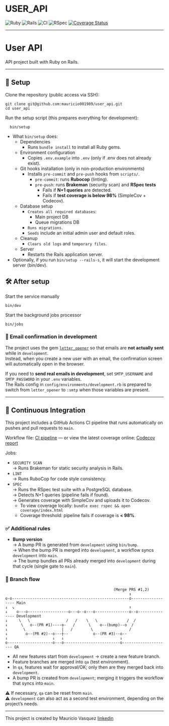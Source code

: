 # USER_API

![Ruby](https://img.shields.io/badge/ruby-3.2.2-red)
![Rails](https://img.shields.io/badge/rails-8.0.2-green)
![CI](https://github.com/mauricio001989/user_api/actions/workflows/ci.yml/badge.svg?branch=main)
![RSpec](https://img.shields.io/badge/tests-passing-brightgreen)
[![Coverage Status](https://codecov.io/gh/mauricio001989/user_api/branch/main/graph/badge.svg)](https://codecov.io/gh/mauricio001989/user_api)

----
# User API

API project built with Ruby on Rails.

---

## 🚀 Setup

Clone the repository (public access via SSH):

```
git clone git@github.com:mauricio001989/user_api.git
cd user_api
```

Run the setup script (this prepares everything for development):
```
  bin/setup
```

- What `bin/setup` does:  
  - Dependencies  
    - Runs `bundle install` to install all Ruby gems.
  - Environment configuration  
    - Copies `.env.example` into `.env` (only if .env does not already exist).  
  - Git hooks installation (only in non-production environments)  
    - Installs `pre-commit` and `pre-push` hooks from `scripts/`.  
      - `pre-commit`: runs **Rubocop** (linting).  
      - `pre-push`: runs **Brakeman** (security scan) and **RSpec tests**  
        - Fails if **N+1 queries** are detected.  
        - Fails if **test coverage is below 98%** (SimpleCov + Codecov).  
  - Database setup  
    - `Creates all required databases`:  
      - Main project DB  
      - Queue migrations DB  
    - `Runs migrations`.  
    - `Seeds` include an initial admin user and default roles.
  - Cleanup
    - `Clears old logs` and `temporary files`.  
  - Server  
    - Restarts the Rails application server.  
- Optionally, if you run `bin/setup --rails-s`, it will start the development server (bin/dev).  

## 🛠️ After setup

Start the service manually
```
bin/dev
```

Start the background jobs processor
```
bin/jobs
```  

### 📧 Email confirmation in development  
The project uses the gem [`letter_opener`](https://github.com/ryanb/letter_opener) so that emails are **not actually sent** while in `development`.  
Instead, when you create a new user with an email, the confirmation screen will automatically open in the browser.  

If you need to **send real emails in development**, set `SMTP_USERNAME` and `SMTP_PASSWORD` in your `.env` variables.  
The Rails config in `config/environments/development.rb` is prepared to switch from `letter_opener` to `:smtp` when those variables are present.

----

## 🔄 Continuous Integration

This project includes a GitHub Actions CI pipeline that runs automatically on pushes and pull requests to `main`.  

Workflow file: [CI pipeline](.github/workflows/ci.yml) — or view the latest coverage online: [Codecov report](https://codecov.io/gh/mauricio001989/user_api)

Jobs:
- `SECURITY SCAN`  
  → Runs Brakeman for static security analysis in Rails.
- `LINT`  
  → Runs RuboCop for code style consistency.
- `SPEC`  
  → Runs the RSpec test suite with a PostgreSQL database.  
  → Detects N+1 queries (pipeline fails if found).  
  → Generates coverage with SimpleCov and uploads it to Codecov.  
    - To view coverage locally: `bundle exec rspec && open coverage/index.html`  
    - Coverage threshold: pipeline fails if coverage is **< 98%**.

### ✅ Additional rules
- **Bump version**  
  → A bump PR is generated from `development` using `bin/bump`.  
  → When the bump PR is merged into `development`, a workflow syncs `development` into `main`.  
  → The bump bundles all PRs already merged into `development` during that cycle (single gate to `main`).


### 🌿 Branch flow
                                                    (Merge PRS #1,2)
                                                           ↕
    o-o----------------------------------------------------o------------------ Main
    ↓  ↘                                                   ↑
    ↓    o---o------------------o---o--o---o---------------o--o--------------- Development
    ↓     \   \                /   /    \   \             /  /
    ↓      \   o--(PR #1)----o-   /      \    o--(bump)--o  /
    ↓       \                |   /        \                /
    ↓        o--(PR #2)--o---┼--           o--(PR #3)--o--
    ↓                    ↓   ↓                         ↓
    o--------------------o---o-------------------------o--------------------- QA

- All new features start from `development` → create a new feature branch.  
- Feature branches are merged into `qa` (test environment).  
- In `qa`, features wait for approval/OK; only then are they merged back into `development`.  
- A bump PR is created from `development`; merging it triggers the workflow that syncs into `main`.

⚠️ If necessary, `qa` can be reset from `main`.  
⚠️ `development` can also act as a second test environment, depending on the project’s needs.

------
This project is created by Mauricio Vasquez [linkedin](https://www.linkedin.com/in/mauricio-1989/)
